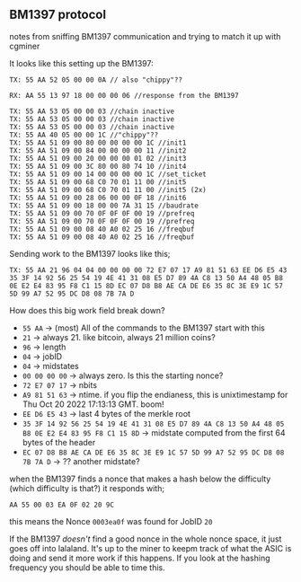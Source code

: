 ## BM1397 protocol
notes from sniffing BM1397 communication and trying to match it up with cgminer

It looks like this setting up the BM1397:
```
TX: 55 AA 52 05 00 00 0A // also "chippy"??

RX: AA 55 13 97 18 00 00 00 06 //response from the BM1397

TX: 55 AA 53 05 00 00 03 //chain inactive
TX: 55 AA 53 05 00 00 03 //chain inactive
TX: 55 AA 53 05 00 00 03 //chain inactive
TX: 55 AA 40 05 00 00 1C //"chippy"??
TX: 55 AA 51 09 00 80 00 00 00 00 1C //init1
TX: 55 AA 51 09 00 84 00 00 00 00 11 //init2
TX: 55 AA 51 09 00 20 00 00 00 01 02 //init3
TX: 55 AA 51 09 00 3C 80 00 80 74 10 //init4
TX: 55 AA 51 09 00 14 00 00 00 00 1C //set_ticket
TX: 55 AA 51 09 00 68 C0 70 01 11 00 //init5
TX: 55 AA 51 09 00 68 C0 70 01 11 00 //init5 (2x)
TX: 55 AA 51 09 00 28 06 00 00 0F 18 //init6
TX: 55 AA 51 09 00 18 00 00 7A 31 15 //baudrate
TX: 55 AA 51 09 00 70 0F 0F 0F 00 19 //prefreq
TX: 55 AA 51 09 00 70 0F 0F 0F 00 19 //prefreq
TX: 55 AA 51 09 00 08 40 A0 02 25 16 //freqbuf
TX: 55 AA 51 09 00 08 40 A0 02 25 16 //freqbuf
```

Sending work to the BM1397 looks like this;
```
TX: 55 AA 21 96 04 04 00 00 00 00 72 E7 07 17 A9 81 51 63 EE D6 E5 43 35 3F 14 92 56 25 54 19 4E 41 31 08 E5 D7 89 4A C8 13 50 A4 48 05 B8 0E E2 E4 83 95 F8 C1 15 8D EC 07 D8 B8 AE CA DE E6 35 8C 3E E9 1C 57 5D 99 A7 52 95 DC D8 08 7B 7A D
```

How does this big work field break down?

- `55 AA` -> (most) All of the commands to the BM1397 start with this
- `21` -> always 21. like bitcoin, always 21 million coins?
- `96` -> length
- `04` -> jobID
- `04` -> midstates
- `00 00 00 00` -> always zero. Is this the starting nonce?
- `72 E7 07 17` -> nbits
- `A9 81 51 63` -> ntime. if you flip the endianess, this is unixtimestamp for Thu Oct 20 2022 17:13:13 GMT. boom!
- `EE D6 E5 43` -> last 4 bytes of the merkle root
- `35 3F 14 92 56 25 54 19 4E 41 31 08 E5 D7 89 4A C8 13 50 A4 48 05 B8 0E E2 E4 83 95 F8 C1 15 8D` -> midstate computed from the first 64 bytes of the header
- `EC 07 D8 B8 AE CA DE E6 35 8C 3E E9 1C 57 5D 99 A7 52 95 DC D8 08 7B 7A D` -> ?? another midstate?

when the BM1397 finds a nonce that makes a hash below the difficulty (which difficulty is that?) it responds with;
```
AA 55 00 03 EA 0F 02 20 9C
```
this means the Nonce `0003ea0f` was found for JobID `20`

If the BM1397 _doesn't_ find a good nonce in the whole nonce space, it just goes off into lalaland. It's up to the miner to keepm track of what the ASIC is doing and send it more work if this happens. If you look at the hashing frequency you should be able to time this.
